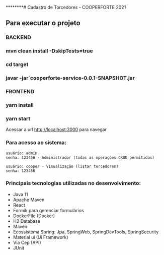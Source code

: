********# Cadastro de Torcedores - COOPERFORTE 2021

## Para executar o projeto

### BACKEND

### mvn clean install -DskipTests=true
### cd target
### javar -jar`cooperforte-service-0.0.1-SNAPSHOT.jar

### FRONTEND

### yarn install
### yarn start

Acessar a url [http://localhost:3000](http://localhost:3000) para navegar

### Para acesso ao sistema:

    usuário: admin 
    senha: 123456 - Administrador (todas as operações CRUD permitidas)
	
	usuário: cooper - Visualização (listar torcedores)
	senha: 123456

### Principais tecnologias utilizadas no desenvolvimento:

* Java 11
* Apache Maven
* React
* Formik para gerenciar formulários
* DockerFile (Docker)
* H2 Database
* Maven
* Ecossistema Spring: Jpa, SpringWeb, SpringDevTools, SpringSecurity
* Material ui (Ui Framework)
* Via Cep (API)
* JUnit